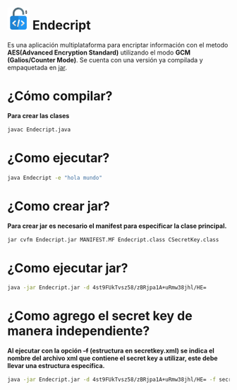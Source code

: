# <img src="https://github.com/bernardosegura/Endecript/blob/master/logo.png" height="50px" width="50px" /> Endecript
Es una aplicación multiplataforma para encriptar información con el metodo __AES(Advanced Encryption Standard)__ utilizando el modo __GCM (Galios/Counter Mode)__.
Se cuenta con una versión ya compilada y empaquetada en [jar](https://github.com/bernardosegura/Endecript/releases/tag/V0.1). 

# ¿Cómo compilar?
  __Para crear las clases__
```bash
javac Endecript.java
```
# ¿Como ejecutar?
```bash
java Endecript -e "hola mundo"
``` 
# ¿Como crear jar?
  __Para crear jar es necesario el manifest para especificar la clase principal.__
```bash
jar cvfm Endecript.jar MANIFEST.MF Endecript.class CSecretKey.class
```
# ¿Como ejecutar jar?
```bash
java -jar Endecript.jar -d 4st9FUkTvsz58/zBRjpa1A+uRmw38jhl/HE=
```
# ¿Como agrego el secret key de manera independiente?
  __Al ejecutar con la opción <s>-f</s> (estructura en secretkey.xml) se indica el nombre del archivo xml que contiene el secret key a utilizar, este debe llevar una estructura específica.__
```bash
java -jar Endecript.jar -d 4st9FUkTvsz58/zBRjpa1A+uRmw38jhl/HE= -f secretkey.xml
```
